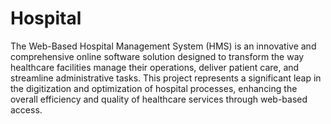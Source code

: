 # Hospital
The Web-Based Hospital Management System (HMS) is an innovative and comprehensive online software solution designed to transform the way healthcare facilities manage their operations, deliver patient care, and streamline administrative tasks. This project represents a significant leap in the digitization and optimization of hospital processes, enhancing the overall efficiency and quality of healthcare services through web-based access.
